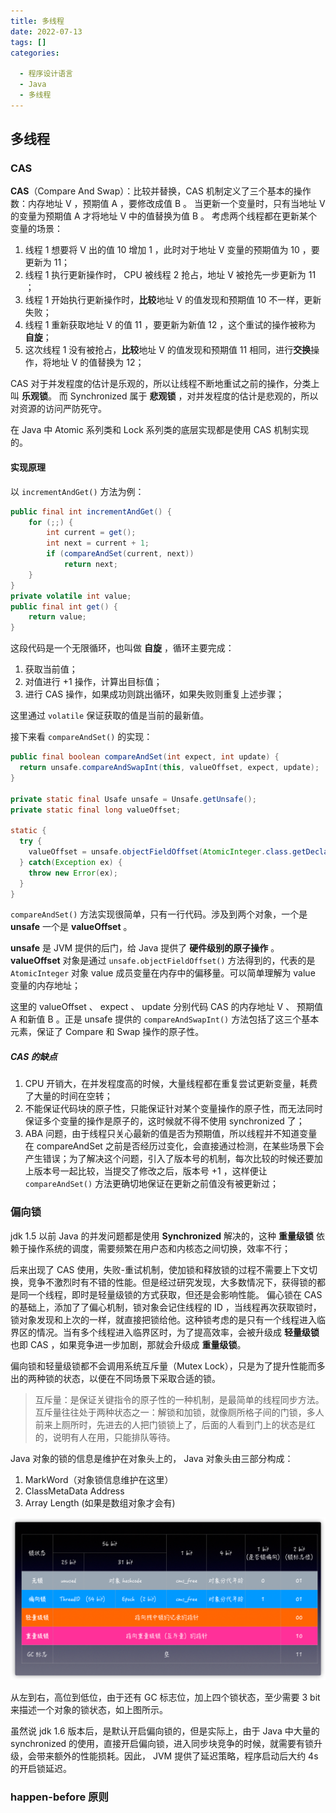 ```yaml
---
title: 多线程
date: 2022-07-13
tags: []
categories:

  - 程序设计语言
  - Java
  - 多线程
---
```



## 多线程

### CAS

**CAS**（Compare And Swap）：比较并替换，CAS 机制定义了三个基本的操作数：内存地址 V ，预期值 A ，要修改成值 B 。
当更新一个变量时，只有当地址 V 的变量为预期值 A 才将地址 V 中的值替换为值 B 。
考虑两个线程都在更新某个变量的场景：

1. 线程 1 想要将 V 出的值 10 增加 1 ，此时对于地址 V 变量的预期值为 10 ，要更新为 11；
2. 线程 1 执行更新操作时， CPU 被线程 2 抢占，地址 V 被抢先一步更新为 11 ；
3. 线程 1 开始执行更新操作时，**比较**地址 V 的值发现和预期值 10 不一样，更新失败；
4. 线程 1 重新获取地址 V 的值 11 ，要更新为新值 12 ，这个重试的操作被称为 **自旋**；
5. 这次线程 1 没有被抢占，**比较**地址 V 的值发现和预期值 11 相同，进行**交换**操作，将地址 V 的值替换为 12；

CAS 对于并发程度的估计是乐观的，所以让线程不断地重试之前的操作，分类上叫 **乐观锁**。
而 Synchronized 属于 **悲观锁** ，对并发程度的估计是悲观的，所以对资源的访问严防死守。

在 Java 中 Atomic 系列类和 Lock 系列类的底层实现都是使用 CAS 机制实现的。

#### 实现原理

以 `incrementAndGet()` 方法为例：

```java
public final int incrementAndGet() {
    for (;;) {
        int current = get();
        int next = current + 1;
        if (compareAndSet(current, next))
            return next;
    }
}
private volatile int value;
public final int get() {
    return value;
}
```

这段代码是一个无限循环，也叫做 **自旋** ，循环主要完成：

1. 获取当前值；
2. 对值进行 +1 操作，计算出目标值；
3. 进行 CAS 操作，如果成功则跳出循环，如果失败则重复上述步骤；

这里通过 `volatile` 保证获取的值是当前的最新值。

接下来看 `compareAndSet()` 的实现：

```JAVA
public final boolean compareAndSet(int expect, int update) {
  return unsafe.compareAndSwapInt(this, valueOffset, expect, update);
}

private static final Usafe unsafe = Unsafe.getUnsafe();
private static final long valueOffset;

static {
  try {
    valueOffset = unsafe.objectFieldOffset(AtomicInteger.class.getDeclareField("value"));
  } catch(Exception ex) {
    throw new Error(ex);
  }
}
```

`compareAndSet()` 方法实现很简单，只有一行代码。涉及到两个对象，一个是 **unsafe** 一个是 **valueOffset** 。

**unsafe** 是 JVM 提供的后门，给 Java 提供了 **硬件级别的原子操作** 。
**valueOffset** 对象是通过 `unsafe.objectFieldOffset()` 方法得到的，代表的是 `AtomicInteger` 对象 value 成员变量在内存中的偏移量。可以简单理解为 value 变量的内存地址；

这里的 valueOffset 、 expect 、 update 分别代码 CAS 的内存地址 V 、 预期值 A 和新值 B 。正是 unsafe 提供的 `compareAndSwapInt()` 方法包括了这三个基本元素，保证了 Compare 和 Swap 操作的原子性。

##### CAS 的缺点

1. CPU 开销大，在并发程度高的时候，大量线程都在重复尝试更新变量，耗费了大量的时间在空转；
2. 不能保证代码块的原子性，只能保证针对某个变量操作的原子性，而无法同时保证多个变量的操作是原子的，这时候就不得不使用 synchronized 了；
3. ABA 问题，由于线程只关心最新的值是否为预期值，所以线程并不知道变量在 compareAndSet 之前是否经历过变化，会直接通过检测，在某些场景下会产生错误；为了解决这个问题，引入了版本号的机制，每次比较的时候还要加上版本号一起比较，当提交了修改之后，版本号 +1 ，这样便让 `compareAndSet()` 方法更确切地保证在更新之前值没有被更新过；

### 偏向锁

jdk 1.5 以前 Java 的并发问题都是使用 **Synchronized** 解决的，这种 **重量级锁** 依赖于操作系统的调度，需要频繁在用户态和内核态之间切换，效率不行；

后来出现了 CAS 使用，失败-重试机制，使加锁和释放锁的过程不需要上下文切换，竞争不激烈时有不错的性能。但是经过研究发现，大多数情况下，获得锁的都是同一个线程，即时是轻量级锁的方式获取，但还是会影响性能。
偏心锁在 CAS 的基础上，添加了了偏心机制，锁对象会记住线程的 ID ，当线程再次获取锁时，锁对象发现和上次的一样，就直接把锁给他。这种锁考虑的是只有一个线程进入临界区的情况。当有多个线程进入临界区时，为了提高效率，会被升级成 **轻量级锁** 也即 CAS ，如果竞争进一步加剧，那就会升级成 **重量级锁**。

偏向锁和轻量级锁都不会调用系统互斥量（Mutex Lock），只是为了提升性能而多出的两种锁的状态，以便在不同场景下采取合适的锁。

> 互斥量：是保证关键指令的原子性的一种机制，是最简单的线程同步方法。互斥量往往处于两种状态之一：解锁和加锁，就像厕所格子间的门锁，多人前来上厕所时，先进去的人把门锁锁上了，后面的人看到门上的状态是红的，说明有人在用，只能排队等待。

Java 对象的锁的信息是维护在对象头上的， Java 对象头由三部分构成：

1. MarkWord（对象锁信息维护在这里）
2. ClassMetaData Address
3. Array Length (如果是数组对象才会有)

![picture 3](../../../../../assets/%E7%A8%8B%E5%BA%8F%E8%AE%BE%E8%AE%A1%E8%AF%AD%E8%A8%80/Java/%E5%A4%9A%E7%BA%BF%E7%A8%8B/%E5%A4%9A%E7%BA%BF%E7%A8%8B/457d78882154a8d0cbc9ef4829ce479dcf0ccb40f612d8473e26b72e7c4e9784.png)  

从左到右，高位到低位，由于还有 GC 标志位，加上四个锁状态，至少需要 3 bit 来描述一个对象的锁状态，如上图所示。

虽然说 jdk 1.6 版本后，是默认开启偏向锁的，但是实际上，由于 Java 中大量的 synchronized 的使用，直接开启偏向锁，进入同步块竞争的时候，就需要有锁升级，会带来额外的性能损耗。因此， JVM 提供了延迟策略，程序启动后大约 4s 的开启锁延迟。

### happen-before 原则
